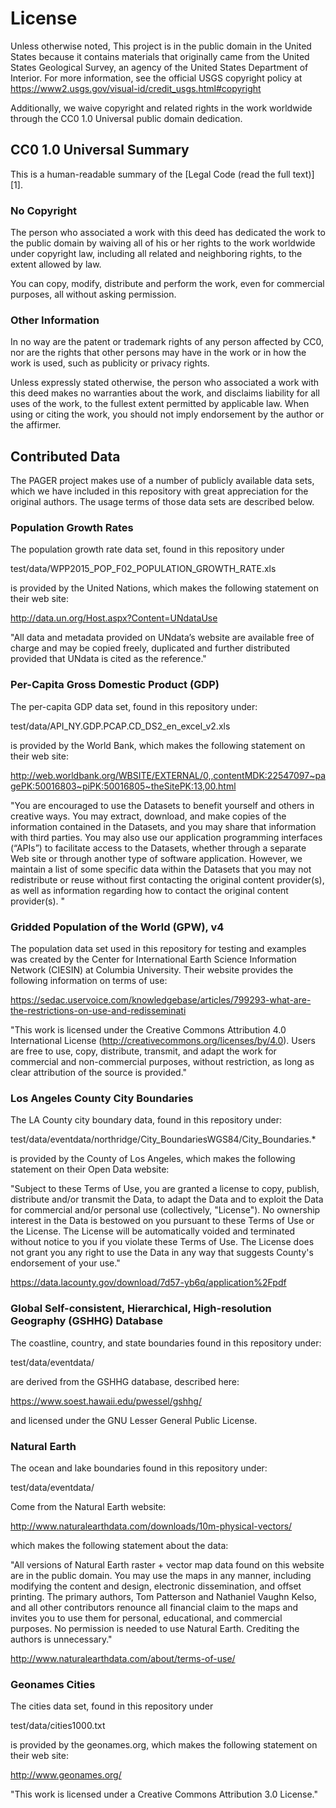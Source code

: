 License
=======

Unless otherwise noted, This project is in the public domain in the United
States because it contains materials that originally came from the United
States Geological Survey, an agency of the United States Department of
Interior. For more information, see the official USGS copyright policy at
https://www2.usgs.gov/visual-id/credit_usgs.html#copyright

Additionally, we waive copyright and related rights in the work
worldwide through the CC0 1.0 Universal public domain dedication.


CC0 1.0 Universal Summary
-------------------------

This is a human-readable summary of the
[Legal Code (read the full text)][1].


### No Copyright

The person who associated a work with this deed has dedicated the work to
the public domain by waiving all of his or her rights to the work worldwide
under copyright law, including all related and neighboring rights, to the
extent allowed by law.

You can copy, modify, distribute and perform the work, even for commercial
purposes, all without asking permission.


### Other Information

In no way are the patent or trademark rights of any person affected by CC0,
nor are the rights that other persons may have in the work or in how the
work is used, such as publicity or privacy rights.

Unless expressly stated otherwise, the person who associated a work with
this deed makes no warranties about the work, and disclaims liability for
all uses of the work, to the fullest extent permitted by applicable law.
When using or citing the work, you should not imply endorsement by the
author or the affirmer.

## Contributed Data

The PAGER project makes use of a number of publicly available data
sets, which we have included in this repository with great
appreciation for the original authors.  The usage terms of those data
sets are described below.

### Population Growth Rates
The population growth rate data set, found in this repository under

test/data/WPP2015_POP_F02_POPULATION_GROWTH_RATE.xls

is provided by the United Nations, which makes the following statement on their 
web site:

http://data.un.org/Host.aspx?Content=UNdataUse

"All data and metadata provided on UNdata’s website are available free
of charge and may be copied freely, duplicated and further distributed
provided that UNdata is cited as the reference."


### Per-Capita Gross Domestic Product (GDP)

The per-capita GDP data set, found in this repository under:

test/data/API_NY.GDP.PCAP.CD_DS2_en_excel_v2.xls

is provided by the World Bank, which makes the following statement on their web site:

http://web.worldbank.org/WBSITE/EXTERNAL/0,,contentMDK:22547097~pagePK:50016803~piPK:50016805~theSitePK:13,00.html

"You are encouraged to use the Datasets to benefit yourself and others
in creative ways. You may extract, download, and make copies of the
information contained in the Datasets, and you may share that
information with third parties. You may also use our application
programming interfaces (“APIs”) to facilitate access to the Datasets,
whether through a separate Web site or through another type of
software application. However, we maintain a list of some specific
data within the Datasets that you may not redistribute or reuse
without first contacting the original content provider(s), as well as
information regarding how to contact the original content
provider(s). "

### Gridded Population of the World (GPW), v4

The population data set used in this repository for testing and
examples was created by the Center for International Earth Science
Information Network (CIESIN) at Columbia University.  Their website
provides the following information on terms of use:

https://sedac.uservoice.com/knowledgebase/articles/799293-what-are-the-restrictions-on-use-and-redisseminati

"This work is licensed under the Creative Commons Attribution 4.0
International License
(http://creativecommons.org/licenses/by/4.0). Users are free to use,
copy, distribute, transmit, and adapt the work for commercial and
non-commercial purposes, without restriction, as long as clear
attribution of the source is provided."

### Los Angeles County City Boundaries

The LA County city boundary data, found in this repository under:

test/data/eventdata/northridge/City_BoundariesWGS84/City_Boundaries.*

is provided by the County of Los Angeles, which makes the following statement on their Open Data website:

"Subject to these Terms of Use, you are granted a license to copy,
publish, distribute and/or transmit the Data, to adapt the Data and to
exploit the Data for commercial and/or personal use (collectively,
"License"). No ownership interest in the Data is bestowed on you
pursuant to these Terms of Use or the License. The License will be
automatically voided and terminated without notice to you if you
violate these Terms of Use. The License does not grant you any right
to use the Data in any way that suggests County's endorsement of your
use."

https://data.lacounty.gov/download/7d57-yb6q/application%2Fpdf

### Global Self-consistent, Hierarchical, High-resolution Geography (GSHHG) Database

The coastline, country, and state boundaries found in this repository under:

test/data/eventdata/

are derived from the GSHHG database, described here:

https://www.soest.hawaii.edu/pwessel/gshhg/

and licensed under the GNU Lesser General Public License.

### Natural Earth

The ocean and lake boundaries found in this repository under:

test/data/eventdata/

Come from the Natural Earth website:

http://www.naturalearthdata.com/downloads/10m-physical-vectors/

which makes the following statement about the data:

"All versions of Natural Earth raster + vector map data found on this
website are in the public domain. You may use the maps in any manner,
including modifying the content and design, electronic dissemination,
and offset printing. The primary authors, Tom Patterson and Nathaniel
Vaughn Kelso, and all other contributors renounce all financial claim
to the maps and invites you to use them for personal, educational, and
commercial purposes.  No permission is needed to use Natural
Earth. Crediting the authors is unnecessary."

http://www.naturalearthdata.com/about/terms-of-use/

### Geonames Cities
The cities data set, found in this repository under

test/data/cities1000.txt

is provided by the geonames.org, which makes the following statement on their 
web site:

http://www.geonames.org/

"This work is licensed under a Creative Commons Attribution 3.0
License."